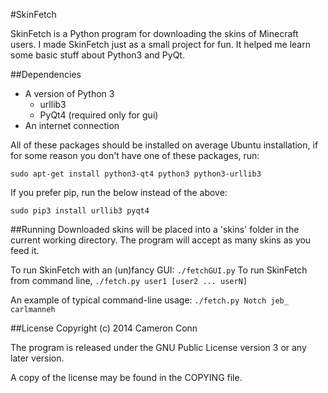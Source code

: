 #SkinFetch

SkinFetch is a Python program for downloading the skins of Minecraft users.
I made SkinFetch just as a small project for fun. It helped me learn some basic
stuff about Python3 and PyQt.

##Dependencies
- A version of Python 3
    - urllib3
    - PyQt4 (required only for gui)
- An internet connection

All of these packages should be installed on average Ubuntu installation, if for
some reason you don't have one of these packages, run: 

`sudo apt-get install python3-qt4 python3 python3-urllib3`

If you prefer pip, run the below instead of the above:

`sudo pip3 install urllib3 pyqt4` 


##Running 
Downloaded skins will be placed into a 'skins' folder in the current working
directory. The program will accept as many skins as you feed it.

To run SkinFetch with an (un)fancy GUI: `./fetchGUI.py` 
To run SkinFetch from command line, `./fetch.py user1 [user2 ... userN]`


An example of typical command-line usage:
```./fetch.py Notch jeb_ carlmanneh```

##License
Copyright (c) 2014 Cameron Conn 

The program is released under the GNU Public License version 3 or any later
version.

A copy of the license may be found in the COPYING file.

